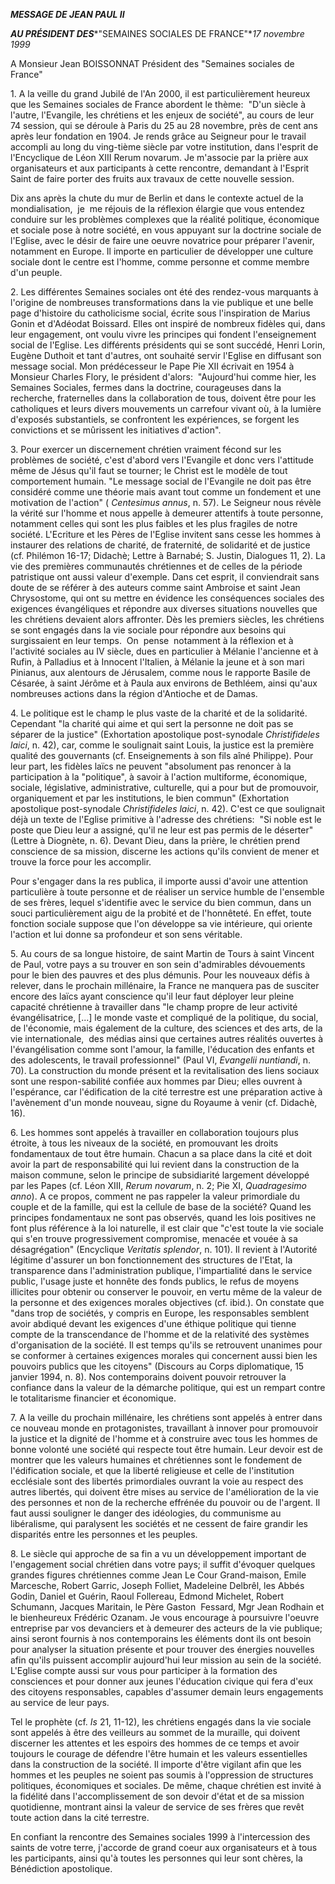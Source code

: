 ***MESSAGE DE JEAN PAUL II***

***AU PRÉSIDENT DES****"SEMAINES SOCIALES DE FRANCE"**17 novembre 1999*

A Monsieur Jean BOISSONNAT Président des "Semaines sociales de France"

1. A la veille du grand Jubilé de l'An 2000, il est particulièrement heureux que les Semaines sociales de France abordent le thème:  "D'un siècle à l'autre, l'Evangile, les chrétiens et les enjeux de société", au cours de leur 74 session, qui se déroule à Paris du 25 au 28 novembre, près de cent ans après leur fondation en 1904. Je rends grâce au Seigneur pour le travail accompli au long du ving-tième siècle par votre institution, dans l'esprit de l'Encyclique de Léon XIII Rerum novarum. Je m'associe par la prière aux organisateurs et aux participants à cette rencontre, demandant à l'Esprit Saint de faire porter des fruits aux travaux de cette nouvelle session.

Dix ans après la chute du mur de Berlin et dans le contexte actuel de la mondialisation,  je  me réjouis de la réflexion élargie que vous entendez conduire sur les problèmes complexes que la réalité politique, économique et sociale pose à notre société, en vous appuyant sur la doctrine sociale de l'Eglise, avec le désir de faire une oeuvre novatrice pour préparer l'avenir, notamment en Europe. Il importe en particulier de développer une culture sociale dont le centre est l'homme, comme personne et comme membre d'un peuple.

2. Les différentes Semaines sociales ont été des rendez-vous marquants à l'origine de nombreuses transformations dans la vie publique et une belle page d'histoire du catholicisme social, écrite sous l'inspiration de Marius Gonin et d'Adéodat Boissard. Elles ont inspiré de nombreux fidèles qui, dans leur engagement, ont voulu vivre les principes qui fondent l'enseignement social de l'Eglise. Les différents présidents qui se sont succédé, Henri Lorin, Eugène Duthoit et tant d'autres, ont souhaité servir l'Eglise en diffusant son message social. Mon prédécesseur le Pape Pie XII écrivait en 1954 à Monsieur Charles Flory, le président d'alors:  "Aujourd'hui comme hier, les Semaines Sociales, fermes dans la doctrine, courageuses dans la recherche, fraternelles dans la collaboration de tous, doivent être pour les catholiques et leurs divers mouvements un carrefour vivant où, à la lumière d'exposés substantiels, se confrontent les expériences, se forgent les convictions et se mûrissent les initiatives d'action".

3. Pour exercer un discernement chrétien vraiment fécond sur les problèmes de société, c'est d'abord vers l'Evangile et donc vers l'attitude même de Jésus qu'il faut se tourner; le Christ est le modèle de tout comportement humain. "Le message social de l'Evangile ne doit pas être considéré comme une théorie mais avant tout comme un fondement et une motivation de l'action" ( *Centesimus annus*, n. 57). Le Seigneur nous révèle la vérité sur l'homme et nous appelle à demeurer attentifs à toute personne, notamment celles qui sont les plus faibles et les plus fragiles de notre société. L'Ecriture et les Pères de l'Eglise invitent sans cesse les hommes à instaurer des relations de charité, de fraternité, de solidarité et de justice (cf. Philémon 16-17; Didachè; Lettre à Barnabé; S. Justin, Dialogues 11, 2). La vie des premières communautés chrétiennes et de celles de la période patristique ont aussi valeur d'exemple. Dans cet esprit, il conviendrait sans doute de se référer à des auteurs comme saint Ambroise et saint Jean Chrysostome, qui ont su mettre en évidence les conséquences sociales des exigences évangéliques et répondre aux diverses situations nouvelles que les chrétiens devaient alors affronter. Dès les premiers siècles, les chrétiens se sont engagés dans la vie sociale pour répondre aux besoins qui surgissaient en leur temps.  On  pense  notamment à la réflexion et à l'activité sociales au IV siècle, dues en particulier à Mélanie l'ancienne et à Rufin, à Palladius et à Innocent l'Italien, à Mélanie la jeune et à son mari Pinianus, aux alentours de Jérusalem, comme nous le rapporte Basile de Césarée, à saint Jérôme et à Paula aux environs de Bethléem, ainsi qu'aux nombreuses actions dans la région d'Antioche et de Damas.

4. Le politique est le champ le plus vaste de la charité et de la solidarité. Cependant "la charité qui aime et qui sert la personne ne doit pas se séparer de la justice" (Exhortation apostolique post-synodale *Christifideles laici*, n. 42), car, comme le soulignait saint Louis, la justice est la première qualité des gouvernants (cf. Enseignements à son fils aîné Philippe). Pour leur part, les fidèles laïcs ne peuvent "absolument pas renoncer à la participation à la "politique", à savoir à l'action multiforme, économique, sociale, législative, administrative, culturelle, qui a pour but de promouvoir, organiquement et par les institutions, le bien commun" (Exhortation apostolique post-synodale *Christifideles laici*, n. 42). C'est ce que soulignait déjà un texte de l'Eglise primitive à l'adresse des chrétiens:  "Si noble est le poste que Dieu leur a assigné, qu'il ne leur est pas permis de le déserter" (Lettre à Diognète, n. 6). Devant Dieu, dans la prière, le chrétien prend conscience de sa mission, discerne les actions qu'ils convient de mener et trouve la force pour les accomplir.

Pour s'engager dans la res publica, il importe aussi d'avoir une attention particulière à toute personne et de réaliser un service humble de l'ensemble de ses frères, lequel s'identifie avec le service du bien commun, dans un souci particulièrement aigu de la probité et de l'honnêteté. En effet, toute fonction sociale suppose que l'on développe sa vie intérieure, qui oriente l'action et lui donne sa profondeur et son sens véritable.

5. Au cours de sa longue histoire, de saint Martin de Tours à saint Vincent de Paul, votre pays a su trouver en son sein d'admirables dévouements pour le bien des pauvres et des plus démunis. Pour les nouveaux défis à relever, dans le prochain millénaire, la France ne manquera pas de susciter encore des laïcs ayant conscience qu'il leur faut déployer leur pleine capacité chrétienne à travailler dans "le champ propre de leur activité évangélisatrice, \[...\] le monde vaste et compliqué de la politique, du social, de l'économie, mais également de la culture, des sciences et des arts, de la vie internationale,  des médias ainsi que certaines autres réalités ouvertes à l'évangélisation comme sont l'amour, la famille, l'éducation des enfants et des adolescents, le travail professionnel" (Paul VI, *Evangelii nuntiandi*, n. 70). La construction du monde présent et la revitalisation des liens sociaux sont une respon-sabilité confiée aux hommes par Dieu; elles ouvrent à l'espérance, car l'édification de la cité terrestre est une préparation active à l'avènement d'un monde nouveau, signe du Royaume à venir (cf. Didachè, 16).

6. Les hommes sont appelés à travailler en collaboration toujours plus étroite, à tous les niveaux de la société, en promouvant les droits fondamentaux de tout être humain. Chacun a sa place dans la cité et doit avoir la part de responsabilité qui lui revient dans la construction de la maison commune, selon le principe de subsidiarité largement développé par les Papes (cf. Léon XIII, *Rerum novarum*, n. 2; Pie XI, *Quadragesimo anno*). A ce propos, comment ne pas rappeler la valeur primordiale du couple et de la famille, qui est la cellule de base de la société? Quand les principes fondamentaux ne sont pas observés, quand les lois positives ne font plus référence à la loi naturelle, il est clair que "c'est toute la vie sociale qui s'en trouve progressivement compromise, menacée et vouée à sa désagrégation" (Encyclique *Veritatis splendor*, n. 101). Il revient à l'Autorité légitime d'assurer un bon fonctionnement des structures de l'Etat, la transparence dans l'administration publique, l'impartialité dans le service public, l'usage juste et honnête des fonds publics, le refus de moyens illicites pour obtenir ou conserver le pouvoir, en vertu même de la valeur de la personne et des exigences morales objectives (cf. ibid.). On constate que "dans trop de sociétés, y compris en Europe, les responsables semblent avoir abdiqué devant les exigences d'une éthique politique qui tienne compte de la transcendance de l'homme et de la relativité des systèmes d'organisation de la société. Il est temps qu'ils se retrouvent unanimes pour se conformer à certaines exigences morales qui concernent aussi bien les pouvoirs publics que les citoyens" (Discours au Corps diplomatique, 15 janvier 1994, n. 8). Nos contemporains doivent pouvoir retrouver la confiance dans la valeur de la démarche politique, qui est un rempart contre le totalitarisme financier et économique.

7. A la veille du prochain millénaire, les chrétiens sont appelés à entrer dans ce nouveau monde en protagonistes, travaillant à innover pour promouvoir la justice et la dignité de l'homme et à construire avec tous les hommes de bonne volonté une société qui respecte tout être humain. Leur devoir est de montrer que les valeurs humaines et chrétiennes sont le fondement de l'édification sociale, et que la liberté religieuse et celle de l'institution ecclésiale sont des libertés primordiales ouvrant la voie au respect des autres libertés, qui doivent être mises au service de l'amélioration de la vie des personnes et non de la recherche effrénée du pouvoir ou de l'argent. Il faut aussi souligner le danger des idéologies, du communisme au libéralisme, qui paralysent les sociétés et ne cessent de faire grandir les disparités entre les personnes et les peuples.

8. Le siècle qui approche de sa fin a vu un développement important de l'engagement social chrétien dans votre pays; il suffit d'évoquer quelques grandes figures chrétiennes comme Jean Le Cour Grand-maison, Emile Marcesche, Robert Garric, Joseph Folliet, Madeleine Delbrêl, les Abbés Godin, Daniel et Guérin, Raoul Follereau, Edmond Michelet, Robert Schumann, Jacques Maritain, le Père Gaston  Fessard, Mgr Jean Rodhain et le bienheureux Frédéric Ozanam. Je vous encourage à poursuivre l'oeuvre entreprise par vos devanciers et à demeurer des acteurs de la vie publique; ainsi seront fournis à nos contemporains les éléments dont ils ont besoin pour analyser la situation présente et pour trouver des énergies nouvelles afin qu'ils puissent accomplir aujourd'hui leur mission au sein de la société. L'Eglise compte aussi sur vous pour participer à la formation des consciences et pour donner aux jeunes l'éducation civique qui fera d'eux des citoyens responsables, capables d'assumer demain leurs engagements au service de leur pays.

Tel le prophète (cf. *Is* 21, 11-12), les chrétiens engagés dans la vie sociale sont appelés à être des veilleurs au sommet de la muraille, qui doivent discerner les attentes et les espoirs des hommes de ce temps et avoir toujours le courage de défendre l'être humain et les valeurs essentielles dans la construction de la société. Il importe d'être vigilant afin que les hommes et les peuples ne soient pas soumis à l'oppression de structures politiques, économiques et sociales. De même, chaque chrétien est invité à la fidélité dans l'accomplissement de son devoir d'état et de sa mission quotidienne, montrant ainsi la valeur de service de ses frères que revêt toute action dans la cité terrestre.

En confiant la rencontre des Semaines sociales 1999 à l'intercession des saints de votre terre, j'accorde de grand coeur aux organisateurs et à tous les participants, ainsi qu'à toutes les personnes qui leur sont chères, la Bénédiction apostolique.